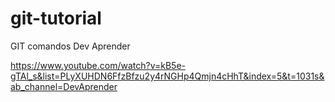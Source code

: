 # git-tutorial
GIT comandos Dev Aprender

https://www.youtube.com/watch?v=kB5e-gTAl_s&list=PLyXUHDN6FfzBfzu2y4rNGHp4Qmjn4cHhT&index=5&t=1031s&ab_channel=DevAprender
